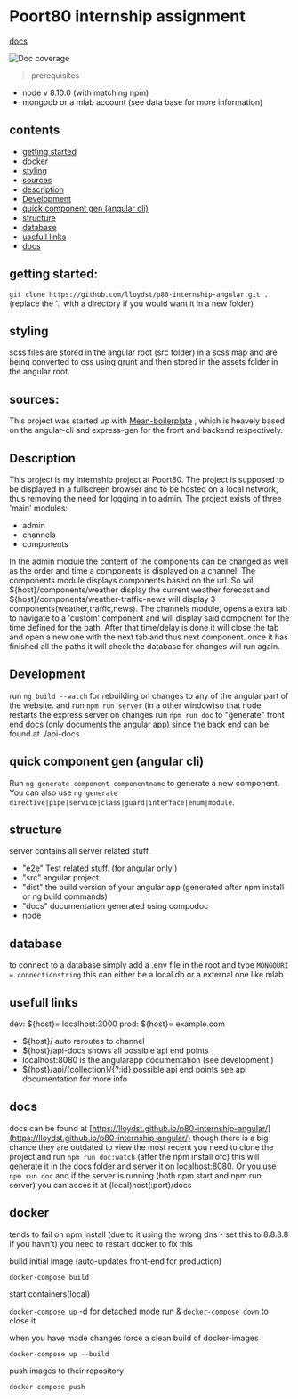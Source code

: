 # Poort80 internship assignment
[docs](https://lloydst.github.io/p80-internship-angular/)

![Doc coverage](https://lloydst.github.io/p80-internship-angular/images/coverage-badge.svg)
>prerequisites
  -  node v 8.10.0 (with matching npm)
  -  mongodb or a mlab account (see data base for more information)
  
## contents
 - [getting started](#getting-started-)
 - [docker](#docker)
 - [styling](#styling)
 - [sources](#sources-)
 - [description](#description)
 - [Development](#development)
 - [quick component gen (angular cli)](#quick-component-gen-angular-cli-)
 - [structure](#structure)
 - [database](#database)
 - [usefull links](#usefull-links)
 - [docs](#docs)


## getting started:
`git clone https://github.com/lloydst/p80-internship-angular.git .` (replace the '.' with a directory if you would want it in a new folder)

## styling
scss files are stored in the angular root (src folder) in a scss map and are being converted to css using grunt and then stored in the assets folder in the angular root.

## sources:
This project was started up with [Mean-boilerplate](https://github.com/lloydst/mean-boilerplate) , which is heavely based on the angular-cli and express-gen for the front and backend respectively.

## Description

This project is my internship project at Poort80. The project is supposed to be displayed in a fullscreen browser and to be hosted on a local network, thus removing the need for logging in to admin. The project exists of three 'main' modules:
  - admin
  - channels
  - components

In the admin module the content of the components can be changed as well as the order and time a components is displayed on a channel.
The components module displays components based on the url. So will ${host}/components/weather display the current weather forecast and ${host}/components/weather-traffic-news will display 3 components(weather,traffic,news).
The channels module, opens a extra tab to navigate to a 'custom' component and will display said component for the time defined for the path. After that time/delay is done it will close the tab and open a new one with the next tab and thus next component. once it has finished all the paths it will check the database for changes will run again.

## Development

run `ng build --watch` for rebuilding on changes to any of the angular part of the website.
and run `npm run server` (in a other window)so that node restarts the express server on changes
run `npm run doc` to "generate" front end docs (only documents the angular app) since the back end can be found at ./api-docs


## quick component gen (angular cli)

Run `ng generate component componentname` to generate a new component. You can also use `ng generate directive|pipe|service|class|guard|interface|enum|module`.

## structure
server contains all server related stuff.
 - "e2e"  Test related stuff. (for angular only )
 - "src" angular project.
 - "dist" the build version of your angular app (generated after npm install or ng build commands)
 - "docs" documentation generated using compodoc
 - node

## database
to connect to a database simply add a .env file in the root and type `MONGOURI = connectionstring` this can either be a local db or a external one like mlab

## usefull links
dev: ${host}= localhost:3000
prod: ${host}= example.com
 - ${host}/ auto reroutes to channel
 - ${host}/api-docs shows all possible api end points
 - localhost:8080 is the angularapp documentation (see development )
 - ${host}/api/{collection}/{?:id} possible api end points see api documentation for more info

## docs
docs can be found at [https://lloydst.github.io/p80-internship-angular/](https://lloydst.github.io/p80-internship-angular/) though there is a big chance they are outdated to view the most recent you need to clone the project and run ```npm run doc:watch``` (after the npm install ofc) this will generate it in the docs folder and server it on [localhost:8080](http://localhost:8080).
Or you use ``` npm run doc ``` and if the server is running (both npm start and npm run server) you can acces it at (local)host(:port)/docs

## docker
tends to fail on npm install (due to it using the wrong dns - set this to 8.8.8.8 if you havn't) you need to restart docker to fix this

build initial image (auto-updates front-end for production)

`docker-compose build` 

start containers(local)

`docker-compose up` -d for detached mode run & `docker-compose down` to close it

when you have made changes force a clean build of docker-images

`docker-compose up --build` 

push images to their repository

`docker compose push`
